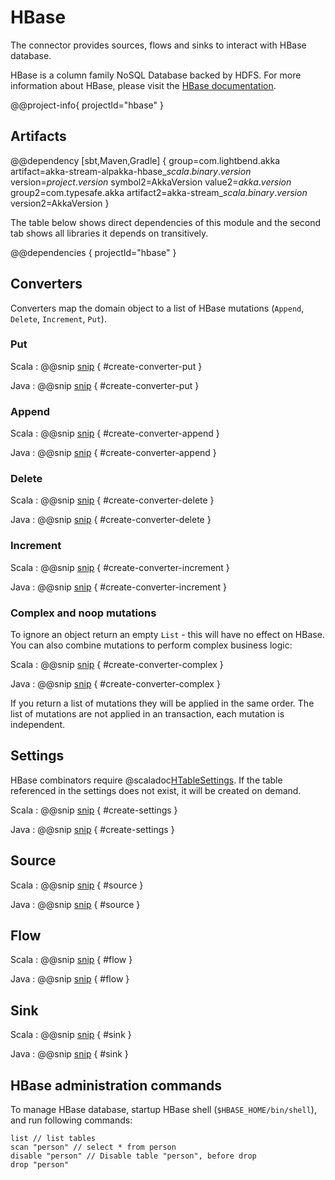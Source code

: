 # HBase

The connector provides sources, flows and sinks to interact with HBase database.

HBase is a column family NoSQL Database backed by HDFS.
For more information about HBase, please visit the [HBase documentation](https://hbase.apache.org).

@@project-info{ projectId="hbase" }

## Artifacts

@@dependency [sbt,Maven,Gradle] {
  group=com.lightbend.akka
  artifact=akka-stream-alpakka-hbase_$scala.binary.version$
  version=$project.version$
  symbol2=AkkaVersion
  value2=$akka.version$
  group2=com.typesafe.akka
  artifact2=akka-stream_$scala.binary.version$
  version2=AkkaVersion
}

The table below shows direct dependencies of this module and the second tab shows all libraries it depends on transitively.

@@dependencies { projectId="hbase" }


## Converters

Converters map the domain object to a list of HBase mutations (`Append`, `Delete`, `Increment`, `Put`).

### Put

Scala
:   @@snip [snip](/hbase/src/test/scala/docs/scaladsl/HBaseStageSpec.scala) { #create-converter-put }

Java
:   @@snip [snip](/hbase/src/test/java/docs/javadsl/HBaseStageTest.java) { #create-converter-put }

### Append

Scala
:   @@snip [snip](/hbase/src/test/scala/docs/scaladsl/HBaseStageSpec.scala) { #create-converter-append }

Java
:   @@snip [snip](/hbase/src/test/java/docs/javadsl/HBaseStageTest.java) { #create-converter-append }

### Delete

Scala
:   @@snip [snip](/hbase/src/test/scala/docs/scaladsl/HBaseStageSpec.scala) { #create-converter-delete }

Java
:   @@snip [snip](/hbase/src/test/java/docs/javadsl/HBaseStageTest.java) { #create-converter-delete }

### Increment

Scala
:   @@snip [snip](/hbase/src/test/scala/docs/scaladsl/HBaseStageSpec.scala) { #create-converter-increment }

Java
:   @@snip [snip](/hbase/src/test/java/docs/javadsl/HBaseStageTest.java) { #create-converter-increment }

### Complex and noop mutations

To ignore an object return an empty `List` - this will have no effect on HBase.
You can also combine mutations to perform complex business logic:

Scala
:   @@snip [snip](/hbase/src/test/scala/docs/scaladsl/HBaseStageSpec.scala) { #create-converter-complex }

Java
:   @@snip [snip](/hbase/src/test/java/docs/javadsl/HBaseStageTest.java) { #create-converter-complex }

If you return a list of mutations they will be applied in the same order.
The list of mutations are not applied in an transaction, each mutation is independent.

## Settings

HBase combinators require @scaladoc[HTableSettings](akka.stream.alpakka.hbase.HTableSettings).
If the table referenced in the settings does not exist, it will be created on demand.

Scala
:   @@snip [snip](/hbase/src/test/scala/docs/scaladsl/HBaseStageSpec.scala) { #create-settings }

Java
:   @@snip [snip](/hbase/src/test/java/docs/javadsl/HBaseStageTest.java) { #create-settings }

## Source

Scala
: @@snip [snip](/hbase/src/test/scala/docs/scaladsl/HBaseStageSpec.scala) { #source }

Java
: @@snip [snip](/hbase/src/test/java/docs/javadsl/HBaseStageTest.java) { #source }

## Flow

Scala
: @@snip [snip](/hbase/src/test/scala/docs/scaladsl/HBaseStageSpec.scala) { #flow }

Java
: @@snip [snip](/hbase/src/test/java/docs/javadsl/HBaseStageTest.java) { #flow }


## Sink

Scala
: @@snip [snip](/hbase/src/test/scala/docs/scaladsl/HBaseStageSpec.scala) { #sink }

Java
: @@snip [snip](/hbase/src/test/java/docs/javadsl/HBaseStageTest.java) { #sink }

## HBase administration commands

To manage HBase database, startup HBase shell (`$HBASE_HOME/bin/shell`), and run following commands:

```
list // list tables
scan "person" // select * from person
disable "person" // Disable table "person", before drop
drop "person"
```
